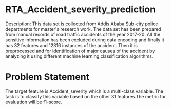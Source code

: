 # RTA_Accident_severity_prediction

Description: This data set is collected from Addis Ababa Sub-city police departments for master's research work. The data set has been prepared from manual records of road traffic accidents of the year 2017-20. All the sensitive information has been excluded during data encoding and finally it has 32 features and 12316 instances of the accident. Then it is preprocessed and for identification of major causes of the accident by analyzing it using different machine learning classification algorithms.

# Problem Statement

The target feature is Accident_severity which is a multi-class variable. The task is to classify this variable based on the other 31 features.The metric for evaluation will be f1-score.
